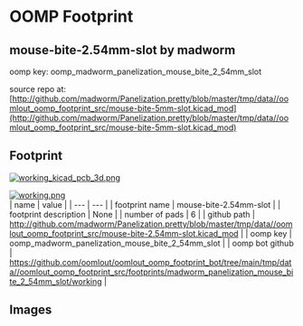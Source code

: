 # OOMP Footprint  
## mouse-bite-2.54mm-slot  by madworm  
  
oomp key: oomp_madworm_panelization_mouse_bite_2_54mm_slot  
  
source repo at: [http://github.com/madworm/Panelization.pretty/blob/master/tmp/data//oomlout_oomp_footprint_src/mouse-bite-5mm-slot.kicad_mod](http://github.com/madworm/Panelization.pretty/blob/master/tmp/data//oomlout_oomp_footprint_src/mouse-bite-5mm-slot.kicad_mod)  
## Footprint  
  
[![working_kicad_pcb_3d.png](working_kicad_pcb_3d_600.png)](working_kicad_pcb_3d.png)  
  
[![working.png](working_600.png)](working.png)  
| name | value | 
| --- | --- | 
| footprint name | mouse-bite-2.54mm-slot | 
| footprint description | None | 
| number of pads | 6 | 
| github path | http://github.com/madworm/Panelization.pretty/blob/master/tmp/data//oomlout_oomp_footprint_src/mouse-bite-2.54mm-slot.kicad_mod | 
| oomp key | oomp_madworm_panelization_mouse_bite_2_54mm_slot | 
| oomp bot github | https://github.com/oomlout/oomlout_oomp_footprint_bot/tree/main/tmp/data//oomlout_oomp_footprint_src/footprints/madworm_panelization_mouse_bite_2_54mm_slot/working | 
## Images  
